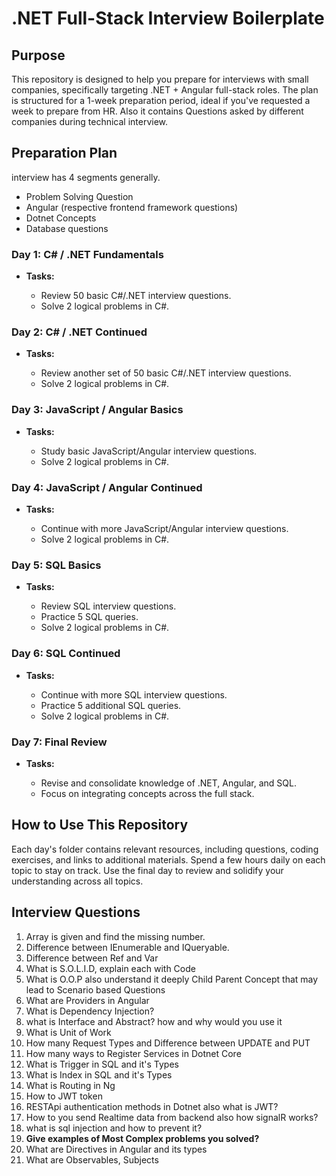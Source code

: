 <h1>.NET Full-Stack Interview Boilerplate</h1>

<h2>Purpose</h2>
<p>
    This repository is designed to help you prepare for interviews with small companies, specifically targeting .NET + Angular full-stack roles. The plan is structured for a 1-week preparation period, ideal if you've requested a week to prepare from HR. Also it contains Questions asked by different companies during technical interview.
</p>

<h2>Preparation Plan</h2>
interview has 4 segments generally.
     <ul>
        <li>Problem Solving Question</li>
        <li>Angular (respective frontend framework questions)</li>
        <li>Dotnet Concepts</li>
        <li>Database questions</li>
    </ul>
 

<h3>Day 1: C# / .NET Fundamentals</h3>
<ul>
    <li><strong>Tasks:</strong></li>
    <ul>
        <li>Review 50 basic C#/.NET interview questions.</li>
        <li>Solve 2 logical problems in C#.</li>
    </ul>
</ul>

<h3>Day 2: C# / .NET Continued</h3>
<ul>
    <li><strong>Tasks:</strong></li>
    <ul>
        <li>Review another set of 50 basic C#/.NET interview questions.</li>
        <li>Solve 2 logical problems in C#.</li>
    </ul>
</ul>

<h3>Day 3: JavaScript / Angular Basics</h3>
<ul>
    <li><strong>Tasks:</strong></li>
    <ul>
        <li>Study basic JavaScript/Angular interview questions.</li>
        <li>Solve 2 logical problems in C#.</li>
    </ul>
</ul>

<h3>Day 4: JavaScript / Angular Continued</h3>
<ul>
    <li><strong>Tasks:</strong></li>
    <ul>
        <li>Continue with more JavaScript/Angular interview questions.</li>
        <li>Solve 2 logical problems in C#.</li>
    </ul>
</ul>

<h3>Day 5: SQL Basics</h3>
<ul>
    <li><strong>Tasks:</strong></li>
    <ul>
        <li>Review SQL interview questions.</li>
        <li>Practice 5 SQL queries.</li>
        <li>Solve 2 logical problems in C#.</li>
    </ul>
</ul>

<h3>Day 6: SQL Continued</h3>
<ul>
    <li><strong>Tasks:</strong></li>
    <ul>
        <li>Continue with more SQL interview questions.</li>
        <li>Practice 5 additional SQL queries.</li>
        <li>Solve 2 logical problems in C#.</li>
    </ul>
</ul>

<h3>Day 7: Final Review</h3>
<ul>
    <li><strong>Tasks:</strong></li>
    <ul>
        <li>Revise and consolidate knowledge of .NET, Angular, and SQL.</li>
        <li>Focus on integrating concepts across the full stack.</li>
    </ul>
</ul>

<h2>How to Use This Repository</h2>
<p>
    Each day's folder contains relevant resources, including questions, coding exercises, and links to additional materials. Spend a few hours daily on each topic to stay on track. Use the final day to review and solidify your understanding across all topics.
</p>

<h2>Interview Questions</h2>
    
<ol>
  <li>Array is given and find the missing number.</li>
  <li>Difference between IEnumerable and IQueryable.</li>
  <li>Difference between Ref and Var</li>
  <li>What is S.O.L.I.D, explain each with Code</li>
  <li>What is O.O.P also understand it deeply Child Parent Concept that may lead to Scenario based Questions</li>
  <li>What are Providers in Angular</li>
  <li>What is Dependency Injection?</li>
  <li>what is Interface and Abstract? how and why would you use it</li>
  <li>What is Unit of Work</li>
  <li>How many Request Types and Difference between UPDATE and PUT</li>
  <li>How many ways to Register Services in Dotnet Core</li>
  <li>What is Trigger in SQL and it's Types</li>
  <li>What is Index in SQL and it's Types</li>
  <li>What is Routing in Ng</li>
  <li>How to JWT token</li>
  <li>RESTApi authentication methods in Dotnet also what is JWT?</li>
  <li>How to you send Realtime data from backend also how signalR works?</li>
  <li>what is sql injection and how to prevent it?</li>
  <li><b>Give examples of Most Complex problems you solved?</b></li>
  <li>What are Directives in Angular and its types</li>
  <li>What are Observables, Subjects</li>
  
    
</ol>
    
        
    

